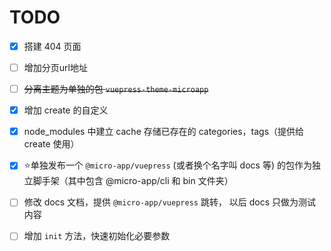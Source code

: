 # TODO

- [x] 搭建 404 页面

- [ ] 增加分页url地址

- [ ] ~~分离主题为单独的包 `vuepress-theme-microapp`~~

- [x] 增加 create 的自定义

- [x] node_modules 中建立 cache 存储已存在的 categories，tags（提供给 create 使用）

- [x] ⭐️单独发布一个 `@micro-app/vuepress` (或者换个名字叫 docs 等) 的包作为独立脚手架（其中包含 @micro-app/cli 和 bin 文件夹）

- [ ] 修改 docs 文档，提供 `@micro-app/vuepress` 跳转， 以后 docs 只做为测试内容

- [ ] 增加 `init` 方法，快速初始化必要参数
